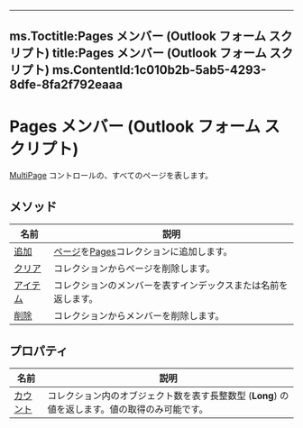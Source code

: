 

---
ms.Toctitle:Pages メンバー (Outlook フォーム スクリプト)
title:Pages メンバー (Outlook フォーム スクリプト)
ms.ContentId:1c010b2b-5ab5-4293-8dfe-8fa2f792eaaa
---
# Pages メンバー (Outlook フォーム スクリプト)




[MultiPage](ac0fa233-81fe-8a34-4113-6907c6d8f7e2.md) コントロールの、すべてのページを表します。

## メソッド

|**名前**|**説明**|
|---|---|
|[追加](be7bc499-8e25-440c-0ad9-2a6416ad8cea)|[ページ](836941c3-c768-151a-65a5-41c71493033a)を[Pages](20a5339d-1dc7-9b61-d725-d13db72c5f65.md)コレクションに追加します。|
|[クリア](48f28487-197a-c938-7051-b21f1ca17a72.md)|コレクションからページを削除します。|
|[アイテム](c2d80659-9741-115b-a78e-553e2b42f8d2.md)|コレクションのメンバーを表すインデックスまたは名前を返します。|
|[削除](1b95644f-005f-e0b3-8f1e-4f125d22cad9.md)|コレクションからメンバーを削除します。|




## プロパティ

|**名前**|**説明**|
|---|---|
|[カウント](67070350-7267-979c-8205-c64bc3e147b4)|コレクション内のオブジェクト数を表す長整数型 (**Long**) の値を返します。値の取得のみ可能です。|





